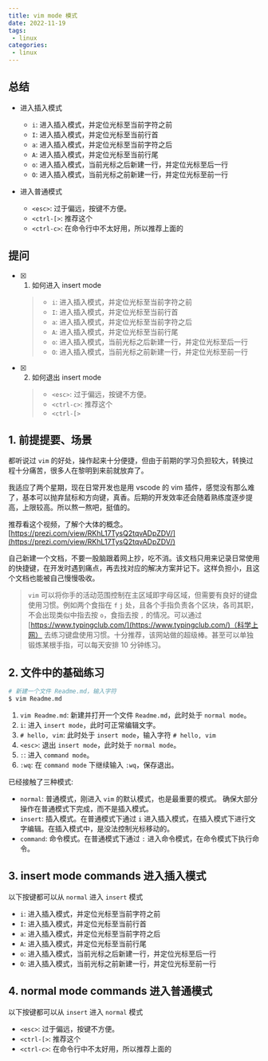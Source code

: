 ```yaml
---
title: vim mode 模式
date: 2022-11-19
tags:
 - linux
categories: 
 - linux
---
```



## 总结
- 进入插入模式
  - `i`: 进入插入模式，并定位光标至当前字符之前
  - `I`: 进入插入模式，并定位光标至当前行首
  - `a`: 进入插入模式，并定位光标至当前字符之后
  - `A`: 进入插入模式，并定位光标至当前行尾
  - `o`: 进入插入模式，当前光标之后新建一行，并定位光标至后一行
  - `O`: 进入插入模式，当前光标之前新建一行，并定位光标至前一行

- 进入普通模式
  - `<esc>`: 过于偏远，按键不方便。
  - `<ctrl-[>`: 推荐这个  
  - `<ctrl-c>`: 在命令行中不太好用，所以推荐上面的



## 提问
- [x] 1. 如何进入 insert mode
    > - `i`: 进入插入模式，并定位光标至当前字符之前
    > - `I`: 进入插入模式，并定位光标至当前行首
    > - `a`: 进入插入模式，并定位光标至当前字符之后
    > - `A`: 进入插入模式，并定位光标至当前行尾
    > - `o`: 进入插入模式，当前光标之后新建一行，并定位光标至后一行
    > - `O`: 进入插入模式，当前光标之前新建一行，并定位光标至前一行
- [x] 2. 如何退出 insert mode
    > - `<esc>`: 过于偏远，按键不方便。    
    > - `<ctrl-c>`: 推荐这个 
    > - `<ctrl-[>` 





## 1. 前提提要、场景
都听说过 `vim` 的好处，操作起来十分便捷，但由于前期的学习负担较大，转换过程十分痛苦，很多人在黎明到来前就放弃了。     

我适应了两个星期，现在日常开发也是用 vscode 的 vim 插件，感觉没有那么难了，基本可以抛弃鼠标和方向键，真香。后期的开发效率还会随着熟练度逐步提高，上限较高。所以熬一熬吧，挺值的。

推荐看这个视频，了解个大体的概念。[https://prezi.com/view/RKhL17TysQ2tqvADpZDV/](https://prezi.com/view/RKhL17TysQ2tqvADpZDV/)

自己新建一个文档，不要一股脑跟着网上抄，吃不消。该文档只用来记录日常使用的快捷键，在开发时遇到痛点，再去找对应的解决方案并记下。这样负担小，且这个文档也能被自己慢慢吸收。

> `vim` 可以将你手的活动范围控制在主区域即字母区域，但需要有良好的键盘使用习惯。例如两个食指在 `f` `j` 处，且各个手指负责各个区块，各司其职，不会出现类似中指去按 `o`，食指去按 `,` 的情况。可以通过 [https://www.typingclub.com/](https://www.typingclub.com/)（科学上网） 去练习键盘使用习惯。十分推荐，该网站做的超级棒。甚至可以单独锻炼某根手指，可以每天安排 10 分钟练习。

## 2. 文件中的基础练习
```bash
# 新建一个文件 Readme.md，输入字符
$ vim Readme.md
```
1. `vim Readme.md`: 新建并打开一个文件 `Readme.md`，此时处于 `normal mode`。
2. `i`: 进入 `insert mode`，此时可正常编辑文字。
3. `# hello, vim`: 此时处于 `insert mode`，输入字符 `# hello, vim`
4. `<esc>`: 退出 `insert mode`，此时处于 `normal mode`。
5. `:`: 进入 `command mode`。
6. `:wq`: 在 `command mode` 下继续输入 `:wq`，保存退出。

已经接触了三种模式:
- `normal`: 普通模式，刚进入 `vim` 的默认模式，也是最重要的模式。 确保大部分操作在普通模式下完成，而不是插入模式。
- `insert`: 插入模式。在普通模式下通过 `i` 进入插入模式，在插入模式下进行文字编辑。在插入模式中，是没法控制光标移动的。
- `command`: 命令模式。在普通模式下通过 `:` 进入命令模式，在命令模式下执行命令。


## 3. insert mode commands 进入插入模式
以下按键都可以从 `normal` 进入 `insert` 模式
- `i`: 进入插入模式，并定位光标至当前字符之前
- `I`: 进入插入模式，并定位光标至当前行首
- `a`: 进入插入模式，并定位光标至当前字符之后
- `A`: 进入插入模式，并定位光标至当前行尾
- `o`: 进入插入模式，当前光标之后新建一行，并定位光标至后一行
- `O`: 进入插入模式，当前光标之前新建一行，并定位光标至前一行



## 4. normal mode commands 进入普通模式
以下按键都可以从 `insert` 进入 `normal` 模式 
- `<esc>`: 过于偏远，按键不方便。
- `<ctrl-[>`: 推荐这个  
- `<ctrl-c>`: 在命令行中不太好用，所以推荐上面的


